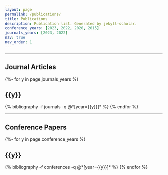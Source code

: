 ```yaml
---
layout: page
permalink: /publications/
title: Publications
description: Publication list. Generated by jekyll-scholar.
conference_years: [2023, 2022, 2020, 2015]
journals_years: [2023, 2022]
nav: true
nav_order: 1
---
```


---

## Journal Articles

<div class="publications">

{%- for y in page.journals_years %}
  <h2 class="year">{{y}}</h2>
  {% bibliography -f journals -q @*[year={{y}}]* %}
{% endfor %}

</div>

---

## Conference Papers

<div class="publications">

{%- for y in page.conference_years %}
  <h2 class="year">{{y}}</h2>
  {% bibliography -f conferences -q @*[year={{y}}]* %}
{% endfor %}

</div>
